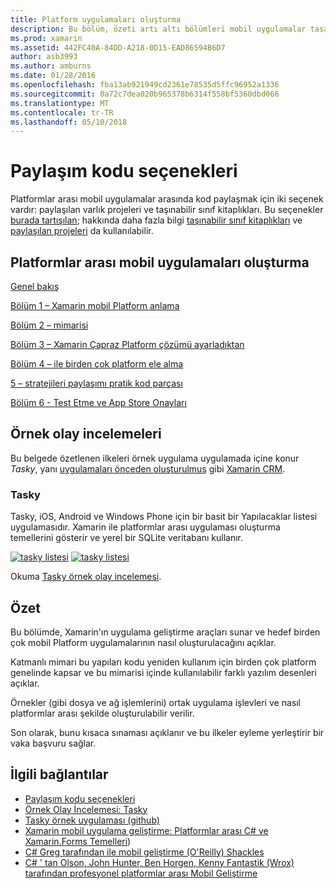 ```yaml
---
title: Platform uygulamaları oluşturma
description: Bu bölüm, özeti artı altı bölümleri mobil uygulamalar tasarlama ve test etme ve çeşitli uygulama mağazaları dağıtma için Xamarin nasıl çalıştığını anlamak gelen Xamarin geliştirme platformu – kullanarak uygulamalarının nasıl oluşturulacağını anlatır.
ms.prod: xamarin
ms.assetid: 442FC40A-84DD-A218-0D15-EAD86594B6D7
author: asb3993
ms.author: amburns
ms.date: 01/28/2016
ms.openlocfilehash: fba13ab921949cd2361e78535d5ffc96952a1336
ms.sourcegitcommit: 0a72c7dea020b965378b6314f558bf5360dbd066
ms.translationtype: MT
ms.contentlocale: tr-TR
ms.lasthandoff: 05/10/2018
---
```

# <a name="sharing-code-options"></a>Paylaşım kodu seçenekleri

Platformlar arası mobil uygulamalar arasında kod paylaşmak için iki seçenek vardır: paylaşılan varlık projeleri ve taşınabilir sınıf kitaplıkları. Bu seçenekler [burada tartışılan](~/cross-platform/app-fundamentals/code-sharing.md); hakkında daha fazla bilgi [taşınabilir sınıf kitaplıkları](~/cross-platform/app-fundamentals/pcl.md) ve [paylaşılan projeleri](~/cross-platform/app-fundamentals/shared-projects.md) da kullanılabilir.

<a name="Sections" />

## <a name="building-cross-platform-mobile-apps"></a>Platformlar arası mobil uygulamaları oluşturma

 [Genel bakış](~/cross-platform/app-fundamentals/building-cross-platform-applications/overview.md)

 [Bölüm 1 – Xamarin mobil Platform anlama](~/cross-platform/app-fundamentals/building-cross-platform-applications/understanding-the-xamarin-mobile-platform.md)

 [Bölüm 2 – mimarisi](~/cross-platform/app-fundamentals/building-cross-platform-applications/architecture.md)

 [Bölüm 3 – Xamarin Çapraz Platform çözümü ayarladıktan](~/cross-platform/app-fundamentals/building-cross-platform-applications/setting-up-a-xamarin-cross-platform-solution.md)

 [Bölüm 4 – ile birden çok platform ele alma](~/cross-platform/app-fundamentals/building-cross-platform-applications/platform-divergence-abstraction-divergent-implementation.md)

 [5 – stratejileri paylaşımı pratik kod parçası](~/cross-platform/app-fundamentals/building-cross-platform-applications/practical-code-sharing-strategies.md)

 [Bölüm 6 - Test Etme ve App Store Onayları](~/cross-platform/app-fundamentals/building-cross-platform-applications/testing-and-app-store-approvals.md)

 <a name="Cross-Platform_Mobile_Application_Case_Studies" />


## <a name="case-studies"></a>Örnek olay incelemeleri

Bu belgede özetlenen ilkeleri örnek uygulama uygulamada içine konur *Tasky*, yanı [uygulamaları önceden oluşturulmuş](https://xamarin.com/prebuilt) gibi [Xamarin CRM](https://xamarin.com/prebuilt/#xamarincrm).

 <a name="Tasky" />


### <a name="tasky"></a>Tasky

Tasky, iOS, Android ve Windows Phone için bir basit bir Yapılacaklar listesi uygulamasıdır.
Xamarin ile platformlar arası uygulaması oluşturma temellerini gösterir ve yerel bir SQLite veritabanı kullanır.

 [![tasky listesi](images/iphone-list-sml.png)](images/iphone-list.png#lightbox) [ ![tasky listesi](images/iphone-list-sml.png)](images/iphone-list.png#lightbox)

Okuma [Tasky örnek olay incelemesi](~/cross-platform/app-fundamentals/building-cross-platform-applications/case-study-tasky.md).


## <a name="summary"></a>Özet

Bu bölümde, Xamarin'ın uygulama geliştirme araçları sunar ve hedef birden çok mobil Platform uygulamalarının nasıl oluşturulacağını açıklar.

Katmanlı mimari bu yapıları kodu yeniden kullanım için birden çok platform genelinde kapsar ve bu mimarisi içinde kullanılabilir farklı yazılım desenleri açıklar.

Örnekler (gibi dosya ve ağ işlemlerini) ortak uygulama işlevleri ve nasıl platformlar arası şekilde oluşturulabilir verilir.

Son olarak, bunu kısaca sınaması açıklanır ve bu ilkeler eyleme yerleştirir bir vaka başvuru sağlar.



## <a name="related-links"></a>İlgili bağlantılar

- [Paylaşım kodu seçenekleri](~/cross-platform/app-fundamentals/code-sharing.md)
- [Örnek Olay İncelemesi: Tasky](~/cross-platform/app-fundamentals/building-cross-platform-applications/case-study-tasky.md)
- [Tasky örnek uygulaması (github)](https://developer.xamarin.com/samples/mobile/TaskyPortable/)
- [Xamarin mobil uygulama geliştirme: Platformlar arası C# ve Xamarin.Forms Temelleri](http://www.amazon.com/Xamarin-Mobile-Application-Development-Cross-Platform/dp/1484202155/))
- [C# Greg tarafından ile mobil geliştirme (O'Reilly) Shackles](http://shop.oreilly.com/product/0636920024002.do)
- [C# ' tan Olson, John Hunter, Ben Horgen, Kenny Fantastik (Wrox) tarafından profesyonel platformlar arası Mobil Geliştirme](http://www.wiley.com/WileyCDA/WileyTitle/productCd-1118157702.html)
